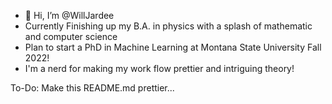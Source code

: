 - 👋 Hi, I’m @WillJardee
- Currently Finishing up my B.A. in physics with a splash of mathematic and computer science
- Plan to start a PhD in Machine Learning at Montana State University Fall 2022!
- I'm a nerd for making my work flow prettier and intriguing theory!

To-Do: Make this README.md prettier...


<!---
WillJardee/WillJardee is a ✨ special ✨ repository because its `README.md` (this file) appears on your GitHub profile.
You can click the Preview link to take a look at your changes.
--->
